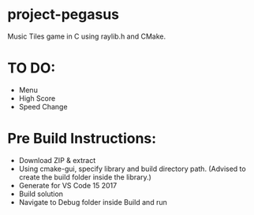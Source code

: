 # project-pegasus

Music Tiles game in C using raylib.h and CMake.

# TO DO:

- Menu
- High Score
- Speed Change

# Pre Build Instructions:

- Download ZIP & extract
- Using cmake-gui, specify library and build directory path. (Advised to create the build folder inside the library.)
- Generate for VS Code 15 2017
- Build solution
- Navigate to Debug folder inside Build and run
